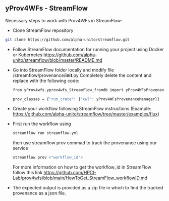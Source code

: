 ## yProv4WFs - StreamFlow

Necessary steps to work with Prov4WFs in StreamFlow:

- Clone StreamFlow repository
```bash
git clone https://github.com/alpha-unito/streamflow.git
```
 
<!--
- Add StreamFlow folder into your own project
-->

- Follow StreamFlow documentation for running your project using Docker or Kubernetes https://github.com/alpha-unito/streamflow/blob/master/README.md

- Go into StreamFlow folder locally and modify file /streamflow/provenance/__init__.py
  Completely delete the content and replace with the following code:

  ```bash
  from yProv4wfs.yprov4wfs_Streamflow_fromdb import yProv4WFsProvenanceManager
  
  prov_classes = {"run_crate": {"cwl": yProv4WFsProvenanceManager}}
  ```

- Create your workflow following StreamFlow instructions
  (Example: https://github.com/alpha-unito/streamflow/tree/master/examples/flux)

- First run the workflow using
  ```bash
  streamflow run streamflow.yml
  ```

  then use streamflow prov commad to track the provenance using our service
  ```bash
  streamflow prov <"workflow_id">
  ```

  For more information on how to get the workflow_id in StreamFlow follow this link
  https://github.com/HPCI-Lab/prov4wfs/blob/main/HowToGet_StreamFlow_workflowID.md

- The expected output is provided as a zip file in which to find the tracked provenance as a json file.
